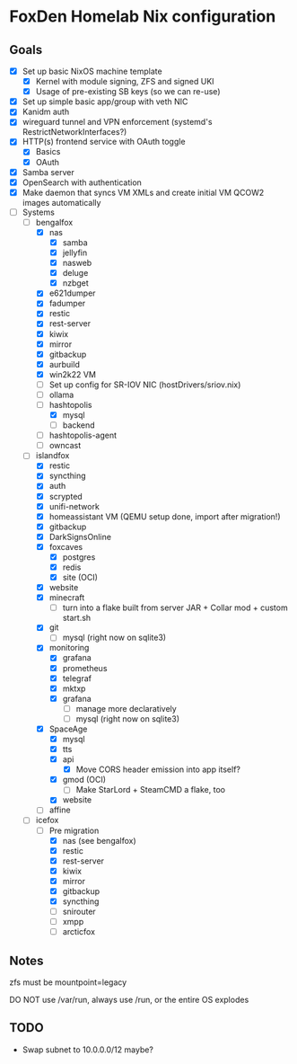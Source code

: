 # FoxDen Homelab Nix configuration

## Goals

- [x] Set up basic NixOS machine template
	- [x] Kernel with module signing, ZFS and signed UKI
	- [x] Usage of pre-existing SB keys (so we can re-use)
- [x] Set up simple basic app/group with veth NIC
- [x] Kanidm auth
- [x] wireguard tunnel and VPN enforcement (systemd's RestrictNetworkInterfaces?)
- [x] HTTP(s) frontend service with OAuth toggle
	- [x] Basics
	- [x] OAuth
- [x] Samba server
- [x] OpenSearch with authentication
- [x] Make daemon that syncs VM XMLs and create initial VM QCOW2 images automatically
- [ ] Systems
	- [ ] bengalfox
		- [x] nas
			- [x] samba
			- [x] jellyfin
			- [x] nasweb
			- [x] deluge
			- [x] nzbget
		- [x] e621dumper
		- [x] fadumper
		- [x] restic
		- [x] rest-server
		- [x] kiwix
		- [x] mirror
		- [x] gitbackup
		- [x] aurbuild
		- [x] win2k22 VM
		- [ ] Set up config for SR-IOV NIC (hostDrivers/sriov.nix)
		- [ ] ollama
		- [ ] hashtopolis
			- [x] mysql
			- [ ] backend
		- [ ] hashtopolis-agent
		- [ ] owncast
	- [ ] islandfox
		- [x] restic
		- [x] syncthing
		- [x] auth
		- [x] scrypted
		- [x] unifi-network
		- [x] homeassistant VM (QEMU setup done, import after migration!)
		- [x] gitbackup
		- [x] DarkSignsOnline
		- [x] foxcaves
			- [x] postgres
			- [x] redis
			- [x] site (OCI)
		- [x] website
		- [x] minecraft
			- [ ] turn into a flake built from server JAR + Collar mod + custom start.sh
		- [x] git
			- [ ] mysql (right now on sqlite3)
		- [x] monitoring
			- [x] grafana
			- [x] prometheus
			- [x] telegraf
			- [x] mktxp
			- [x] grafana
				- [ ] manage more declaratively
				- [ ] mysql (right now on sqlite3)
		- [x] SpaceAge
			- [x] mysql
			- [x] tts
			- [x] api
				- [x] Move CORS header emission into app itself?
			- [x] gmod (OCI)
				- [ ] Make StarLord + SteamCMD a flake, too
			- [x] website
		- [ ] affine
	- [ ] icefox
		- [ ] Pre migration
			- [x] nas (see bengalfox)
			- [x] restic
			- [x] rest-server
			- [x] kiwix
			- [x] mirror
			- [x] gitbackup
			- [x] syncthing
			- [ ] snirouter
			- [ ] xmpp
			- [ ] arcticfox

## Notes

zfs must be mountpoint=legacy

DO NOT use /var/run, always use /run, or the entire OS explodes

## TODO

- Swap subnet to 10.0.0.0/12 maybe?
